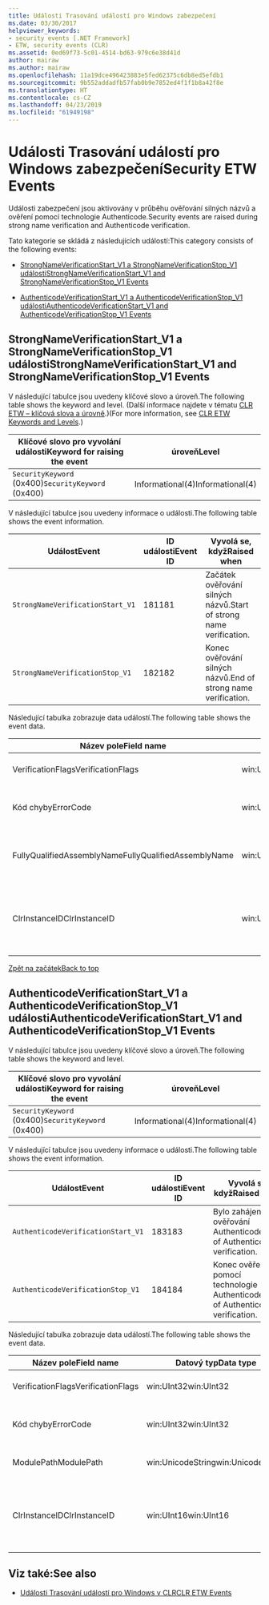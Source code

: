 ```yaml
---
title: Události Trasování událostí pro Windows zabezpečení
ms.date: 03/30/2017
helpviewer_keywords:
- security events [.NET Framework]
- ETW, security events (CLR)
ms.assetid: 0ed69f73-5c01-4514-bd63-979c6e38d41d
author: mairaw
ms.author: mairaw
ms.openlocfilehash: 11a19dce496423883e5fed62375c6db8ed5efdb1
ms.sourcegitcommit: 9b552addadfb57fab0b9e7852ed4f1f1b8a42f8e
ms.translationtype: HT
ms.contentlocale: cs-CZ
ms.lasthandoff: 04/23/2019
ms.locfileid: "61949198"
---
```

# <a name="security-etw-events"></a><span data-ttu-id="4ac7e-102">Události Trasování událostí pro Windows zabezpečení</span><span class="sxs-lookup"><span data-stu-id="4ac7e-102">Security ETW Events</span></span>
<a name="top"></a> <span data-ttu-id="4ac7e-103">Události zabezpečení jsou aktivovány v průběhu ověřování silných názvů a ověření pomocí technologie Authenticode.</span><span class="sxs-lookup"><span data-stu-id="4ac7e-103">Security events are raised during strong name verification and Authenticode verification.</span></span>  
  
 <span data-ttu-id="4ac7e-104">Tato kategorie se skládá z následujících událostí:</span><span class="sxs-lookup"><span data-stu-id="4ac7e-104">This category consists of the following events:</span></span>  
  
- [<span data-ttu-id="4ac7e-105">StrongNameVerificationStart_V1 a StrongNameVerificationStop_V1 události</span><span class="sxs-lookup"><span data-stu-id="4ac7e-105">StrongNameVerificationStart_V1 and StrongNameVerificationStop_V1 Events</span></span>](#strongnameverificationstart_v1_and_strongnameverificationstop_v1_events)  
  
- [<span data-ttu-id="4ac7e-106">AuthenticodeVerificationStart_V1 a AuthenticodeVerificationStop_V1 události</span><span class="sxs-lookup"><span data-stu-id="4ac7e-106">AuthenticodeVerificationStart_V1 and AuthenticodeVerificationStop_V1 Events</span></span>](#authenticodeverificationstart_v1_and_authenticodeverificationstop_v1_events)  
  
<a name="strongnameverificationstart_v1_and_strongnameverificationstop_v1_events"></a>   
## <a name="strongnameverificationstartv1-and-strongnameverificationstopv1-events"></a><span data-ttu-id="4ac7e-107">StrongNameVerificationStart_V1 a StrongNameVerificationStop_V1 události</span><span class="sxs-lookup"><span data-stu-id="4ac7e-107">StrongNameVerificationStart_V1 and StrongNameVerificationStop_V1 Events</span></span>  
 <span data-ttu-id="4ac7e-108">V následující tabulce jsou uvedeny klíčové slovo a úroveň.</span><span class="sxs-lookup"><span data-stu-id="4ac7e-108">The following table shows the keyword and level.</span></span> <span data-ttu-id="4ac7e-109">(Další informace najdete v tématu [CLR ETW – klíčová slova a úrovně](../../../docs/framework/performance/clr-etw-keywords-and-levels.md).)</span><span class="sxs-lookup"><span data-stu-id="4ac7e-109">(For more information, see [CLR ETW Keywords and Levels](../../../docs/framework/performance/clr-etw-keywords-and-levels.md).)</span></span>  
  
|<span data-ttu-id="4ac7e-110">Klíčové slovo pro vyvolání události</span><span class="sxs-lookup"><span data-stu-id="4ac7e-110">Keyword for raising the event</span></span>|<span data-ttu-id="4ac7e-111">úroveň</span><span class="sxs-lookup"><span data-stu-id="4ac7e-111">Level</span></span>|  
|-----------------------------------|-----------|  
|<span data-ttu-id="4ac7e-112">`SecurityKeyword` (0x400)</span><span class="sxs-lookup"><span data-stu-id="4ac7e-112">`SecurityKeyword` (0x400)</span></span>|<span data-ttu-id="4ac7e-113">Informational(4)</span><span class="sxs-lookup"><span data-stu-id="4ac7e-113">Informational(4)</span></span>|  
  
 <span data-ttu-id="4ac7e-114">V následující tabulce jsou uvedeny informace o události.</span><span class="sxs-lookup"><span data-stu-id="4ac7e-114">The following table shows the event information.</span></span>  
  
|<span data-ttu-id="4ac7e-115">Událost</span><span class="sxs-lookup"><span data-stu-id="4ac7e-115">Event</span></span>|<span data-ttu-id="4ac7e-116">ID události</span><span class="sxs-lookup"><span data-stu-id="4ac7e-116">Event ID</span></span>|<span data-ttu-id="4ac7e-117">Vyvolá se, když</span><span class="sxs-lookup"><span data-stu-id="4ac7e-117">Raised when</span></span>|  
|-----------|--------------|-----------------|  
|`StrongNameVerificationStart_V1`|<span data-ttu-id="4ac7e-118">181</span><span class="sxs-lookup"><span data-stu-id="4ac7e-118">181</span></span>|<span data-ttu-id="4ac7e-119">Začátek ověřování silných názvů.</span><span class="sxs-lookup"><span data-stu-id="4ac7e-119">Start of strong name verification.</span></span>|  
|`StrongNameVerificationStop_V1`|<span data-ttu-id="4ac7e-120">182</span><span class="sxs-lookup"><span data-stu-id="4ac7e-120">182</span></span>|<span data-ttu-id="4ac7e-121">Konec ověřování silných názvů.</span><span class="sxs-lookup"><span data-stu-id="4ac7e-121">End of strong name verification.</span></span>|  
  
 <span data-ttu-id="4ac7e-122">Následující tabulka zobrazuje data událostí.</span><span class="sxs-lookup"><span data-stu-id="4ac7e-122">The following table shows the event data.</span></span>  
  
|<span data-ttu-id="4ac7e-123">Název pole</span><span class="sxs-lookup"><span data-stu-id="4ac7e-123">Field name</span></span>|<span data-ttu-id="4ac7e-124">Datový typ</span><span class="sxs-lookup"><span data-stu-id="4ac7e-124">Data type</span></span>|<span data-ttu-id="4ac7e-125">Popis</span><span class="sxs-lookup"><span data-stu-id="4ac7e-125">Description</span></span>|  
|----------------|---------------|-----------------|  
|<span data-ttu-id="4ac7e-126">VerificationFlags</span><span class="sxs-lookup"><span data-stu-id="4ac7e-126">VerificationFlags</span></span>|<span data-ttu-id="4ac7e-127">win:UInt32</span><span class="sxs-lookup"><span data-stu-id="4ac7e-127">win:UInt32</span></span>|<span data-ttu-id="4ac7e-128">Příznaky ověření.</span><span class="sxs-lookup"><span data-stu-id="4ac7e-128">The verification flags.</span></span>|  
|<span data-ttu-id="4ac7e-129">Kód chyby</span><span class="sxs-lookup"><span data-stu-id="4ac7e-129">ErrorCode</span></span>|<span data-ttu-id="4ac7e-130">win:UInt32</span><span class="sxs-lookup"><span data-stu-id="4ac7e-130">win:UInt32</span></span>|<span data-ttu-id="4ac7e-131">Kód chyby HResult.</span><span class="sxs-lookup"><span data-stu-id="4ac7e-131">The HResult error code.</span></span>|  
|<span data-ttu-id="4ac7e-132">FullyQualifiedAssemblyName</span><span class="sxs-lookup"><span data-stu-id="4ac7e-132">FullyQualifiedAssemblyName</span></span>|<span data-ttu-id="4ac7e-133">win:UnicodeString</span><span class="sxs-lookup"><span data-stu-id="4ac7e-133">win:UnicodeString</span></span>|<span data-ttu-id="4ac7e-134">Plně kvalifikovaný název.</span><span class="sxs-lookup"><span data-stu-id="4ac7e-134">The fully qualified assembly name.</span></span>|  
|<span data-ttu-id="4ac7e-135">ClrInstanceID</span><span class="sxs-lookup"><span data-stu-id="4ac7e-135">ClrInstanceID</span></span>|<span data-ttu-id="4ac7e-136">win:UInt16</span><span class="sxs-lookup"><span data-stu-id="4ac7e-136">win:UInt16</span></span>|<span data-ttu-id="4ac7e-137">Jedinečné ID instance CLR nebo CoreCLR.</span><span class="sxs-lookup"><span data-stu-id="4ac7e-137">Unique ID for the instance of CLR or CoreCLR.</span></span>|  
  
 [<span data-ttu-id="4ac7e-138">Zpět na začátek</span><span class="sxs-lookup"><span data-stu-id="4ac7e-138">Back to top</span></span>](#top)  
  
<a name="authenticodeverificationstart_v1_and_authenticodeverificationstop_v1_events"></a>   
## <a name="authenticodeverificationstartv1-and-authenticodeverificationstopv1-events"></a><span data-ttu-id="4ac7e-139">AuthenticodeVerificationStart_V1 a AuthenticodeVerificationStop_V1 události</span><span class="sxs-lookup"><span data-stu-id="4ac7e-139">AuthenticodeVerificationStart_V1 and AuthenticodeVerificationStop_V1 Events</span></span>  
 <span data-ttu-id="4ac7e-140">V následující tabulce jsou uvedeny klíčové slovo a úroveň.</span><span class="sxs-lookup"><span data-stu-id="4ac7e-140">The following table shows the keyword and level.</span></span>  
  
|<span data-ttu-id="4ac7e-141">Klíčové slovo pro vyvolání události</span><span class="sxs-lookup"><span data-stu-id="4ac7e-141">Keyword for raising the event</span></span>|<span data-ttu-id="4ac7e-142">úroveň</span><span class="sxs-lookup"><span data-stu-id="4ac7e-142">Level</span></span>|  
|-----------------------------------|-----------|  
|<span data-ttu-id="4ac7e-143">`SecurityKeyword` (0x400)</span><span class="sxs-lookup"><span data-stu-id="4ac7e-143">`SecurityKeyword` (0x400)</span></span>|<span data-ttu-id="4ac7e-144">Informational(4)</span><span class="sxs-lookup"><span data-stu-id="4ac7e-144">Informational(4)</span></span>|  
  
 <span data-ttu-id="4ac7e-145">V následující tabulce jsou uvedeny informace o události.</span><span class="sxs-lookup"><span data-stu-id="4ac7e-145">The following table shows the event information.</span></span>  
  
|<span data-ttu-id="4ac7e-146">Událost</span><span class="sxs-lookup"><span data-stu-id="4ac7e-146">Event</span></span>|<span data-ttu-id="4ac7e-147">ID události</span><span class="sxs-lookup"><span data-stu-id="4ac7e-147">Event ID</span></span>|<span data-ttu-id="4ac7e-148">Vyvolá se, když</span><span class="sxs-lookup"><span data-stu-id="4ac7e-148">Raised when</span></span>|  
|-----------|--------------|-----------------|  
|`AuthenticodeVerificationStart_V1`|<span data-ttu-id="4ac7e-149">183</span><span class="sxs-lookup"><span data-stu-id="4ac7e-149">183</span></span>|<span data-ttu-id="4ac7e-150">Bylo zahájeno ověřování Authenticode.</span><span class="sxs-lookup"><span data-stu-id="4ac7e-150">Start of Authenticode verification.</span></span>|  
|`AuthenticodeVerificationStop_V1`|<span data-ttu-id="4ac7e-151">184</span><span class="sxs-lookup"><span data-stu-id="4ac7e-151">184</span></span>|<span data-ttu-id="4ac7e-152">Konec ověření pomocí technologie Authenticode.</span><span class="sxs-lookup"><span data-stu-id="4ac7e-152">End of Authenticode verification.</span></span>|  
  
 <span data-ttu-id="4ac7e-153">Následující tabulka zobrazuje data událostí.</span><span class="sxs-lookup"><span data-stu-id="4ac7e-153">The following table shows the event data.</span></span>  
  
|<span data-ttu-id="4ac7e-154">Název pole</span><span class="sxs-lookup"><span data-stu-id="4ac7e-154">Field name</span></span>|<span data-ttu-id="4ac7e-155">Datový typ</span><span class="sxs-lookup"><span data-stu-id="4ac7e-155">Data type</span></span>|<span data-ttu-id="4ac7e-156">Popis</span><span class="sxs-lookup"><span data-stu-id="4ac7e-156">Description</span></span>|  
|----------------|---------------|-----------------|  
|<span data-ttu-id="4ac7e-157">VerificationFlags</span><span class="sxs-lookup"><span data-stu-id="4ac7e-157">VerificationFlags</span></span>|<span data-ttu-id="4ac7e-158">win:UInt32</span><span class="sxs-lookup"><span data-stu-id="4ac7e-158">win:UInt32</span></span>|<span data-ttu-id="4ac7e-159">Příznaky ověření.</span><span class="sxs-lookup"><span data-stu-id="4ac7e-159">The verification flags.</span></span>|  
|<span data-ttu-id="4ac7e-160">Kód chyby</span><span class="sxs-lookup"><span data-stu-id="4ac7e-160">ErrorCode</span></span>|<span data-ttu-id="4ac7e-161">win:UInt32</span><span class="sxs-lookup"><span data-stu-id="4ac7e-161">win:UInt32</span></span>|<span data-ttu-id="4ac7e-162">Kód chyby HResult.</span><span class="sxs-lookup"><span data-stu-id="4ac7e-162">The HResult error code.</span></span>|  
|<span data-ttu-id="4ac7e-163">ModulePath</span><span class="sxs-lookup"><span data-stu-id="4ac7e-163">ModulePath</span></span>|<span data-ttu-id="4ac7e-164">win:UnicodeString</span><span class="sxs-lookup"><span data-stu-id="4ac7e-164">win:UnicodeString</span></span>|<span data-ttu-id="4ac7e-165">Cesta modulu.</span><span class="sxs-lookup"><span data-stu-id="4ac7e-165">The module path.</span></span>|  
|<span data-ttu-id="4ac7e-166">ClrInstanceID</span><span class="sxs-lookup"><span data-stu-id="4ac7e-166">ClrInstanceID</span></span>|<span data-ttu-id="4ac7e-167">win:UInt16</span><span class="sxs-lookup"><span data-stu-id="4ac7e-167">win:UInt16</span></span>|<span data-ttu-id="4ac7e-168">Jedinečné ID instance CLR nebo CoreCLR.</span><span class="sxs-lookup"><span data-stu-id="4ac7e-168">Unique ID for the instance of CLR or CoreCLR.</span></span>|  
  
## <a name="see-also"></a><span data-ttu-id="4ac7e-169">Viz také:</span><span class="sxs-lookup"><span data-stu-id="4ac7e-169">See also</span></span>

- [<span data-ttu-id="4ac7e-170">Události Trasování událostí pro Windows v CLR</span><span class="sxs-lookup"><span data-stu-id="4ac7e-170">CLR ETW Events</span></span>](../../../docs/framework/performance/clr-etw-events.md)
